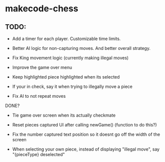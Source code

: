 # makecode-chess
## TODO: 
 - Add a timer for each player. Customizable time limits.
 - Better AI logic for non-capturing moves. And better overall strategy.
 - Fix King movement logic (currently making illegal moves)
 - Improve the game over menu


 - Keep highlighted piece highlighted when its selected
 - If your in check, say it when trying to illegally move a piece
 - Fix AI to not repeat moves

DONE?
 - Tie game over screen when its actually checkmate
  - Reset pieces captured UI after calling newGame() (function to do this?)

 - Fix the number captured text position so it doesnt go off the width of the screen 
 - When selecting your own piece, instead of displaying "illegal move", say "{pieceType} deselected"

